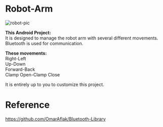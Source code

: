 # Robot-Arm
![robot-pic](https://github.com/alperTunca/Robot-Arm/blob/master/app/src/main/res/mipmap-xxxhdpi/ic_launcher_robot.png)

**This Android Project:**  
It is designed to manage the robot arm with several different movements. Bluetooth is used for communication.

**These movements:**   
Right-Left  
Up-Down  
Forward-Back  
Clamp Open-Clamp Close  


It is entirely up to you to customize this project.

# Reference
https://github.com/OmarAflak/Bluetooth-Library

